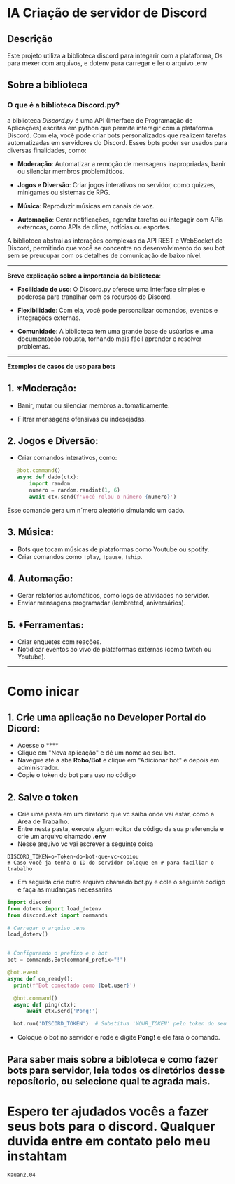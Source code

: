 # IA Criação de servidor de Discord 

## **Descrição**

Este projeto utiliza a biblioteca discord para integarir com a plataforma, Os para mexer com arquivos, e dotenv para carregar e ler o arquivo .env

##  **Sobre a biblioteca** 

### **O que é a biblioteca Discord.py?**

a biblioteca *Discord.py* é uma API (Interface de Programação de Aplicações) escritas em python que permite interagir com a plataforma Discord. Com ela, você pode criar bots personalizados que realizem tarefas automatizadas em servidores do Discord. Esses bpts poder ser usados para diversas finalidades, como:
 * **Moderação**: Automatizar a remoção de mensagens inapropriadas, banir ou silenciar membros problemáticos.

 * **Jogos e Diversão**: Criar jogos interativos no servidor, como quizzes, minigames ou sistemas de RPG.

 * **Música**: Reproduzir músicas em canais de voz.

 * **Automação**: Gerar notificações, agendar tarefas ou integagir com APis externcas, como APIs de clima, notícias ou esportes.

A biblioteca abstrai as interações complexas da API REST e WebSocket do Discord, permitindo que você se concentre no desenvolvimento do seu bot sem se preucupar com os detalhes de comunicação de baixo nível.

---

**Breve explicação sobre a importancia da biblioteca**:

 * **Facilidade de uso**: O Discord.py oferece uma interface simples e poderosa para tranalhar com os recursos do Discord.

 * **Flexibilidade**: Com ela, você pode personalizar comandos, eventos e integrações externas.
 * **Comunidade**: A biblioteca tem uma grande base de usúarios e uma documentação robusta, tornando mais fácil aprender e resolver problemas.

---

**Exemplos de casos de uso para bots**

## 1. ***Moderação**:
 * Banir, mutar ou silenciar membros automaticamente.

 * Filtrar mensagens ofensivas ou indesejadas.

## 2. **Jogos e Diversão**:
 * Criar comandos interativos, como:

 ```python 
    @bot.command()
    async def dado(ctx):
        import random
        numero = random.randint(1, 6)
        await ctx.send(f'Você rolou o número {numero}')
 ``` 
 Esse comando gera um n´mero aleatório simulando um dado.

## 3. **Música**:
 * Bots que tocam músicas de plataformas como Youtube ou spotify.
 * Criar comandos como ```!play```, ```!pause```, ```!ship```.

## 4. **Automação**:
 * Gerar relatórios automáticos, como logs de atividades no servidor.
 * Enviar mensagens programadar (lembreted, aniversários).

## 5. ***Ferramentas**:
 * Criar enquetes com reações.
 * Notidicar eventos ao vivo de plataformas externas (como twitch ou Youtube).

---

# Como inicar 

 ## 1. **Crie uma aplicação no Developer Portal do Dicord**:
  * Acesse o ****
  * Clique em "Nova aplicação" e dê um nome ao seu bot.
  * Navegue até a aba **Robo/Bot** e clique em "Adicionar bot" e depois em administrador.
  * Copie o token do bot para uso no código
    
 ## 2. **Salve o token**
  * Crie uma pasta em um diretório que vc saiba onde vai estar, como a Area de Trabalho.
  * Entre nesta pasta, execute algum editor de código da sua preferencia e crie um arquivo chamado **.env**
  * Nesse arquivo vc vai escrever a seguinte coisa
  ```env
  DISCORD_TOKEN=o-Token-do-bot-que-vc-copiou
  # Caso você ja tenha o ID do servidor coloque em # para faciliar o trabalho 
  ``` 
  * Em seguida crie outro arquivo chamado bot.py e cole o seguinte codigo e faça as mudanças necessarias
  ```python
  import discord
  from dotenv import load_dotenv
  from discord.ext import commands

  # Carregar o arquivo .env
  load_dotenv()


  # Configurando o prefixo e o bot
  bot = commands.Bot(command_prefix="!")

  @bot.event
  async def on_ready():
    print(f'Bot conectado como {bot.user}')

    @bot.command()
    async def ping(ctx):
        await ctx.send('Pong!')

    bot.run('DISCORD_TOKEN')  # Substitua 'YOUR_TOKEN' pelo token do seu bot

  ```

  * Coloque o bot no servidor e rode e digite **Pong!** e ele fara o comando.

## Para saber mais sobre a bibloteca e como fazer bots para servidor, leia todos os diretórios desse reposítorio, ou selecione qual te agrada mais.

# Espero ter ajudados vocês a fazer seus bots para o discord. Qualquer duvida entre em contato pelo meu instahtam
``` txt
Kauan2.04
```
